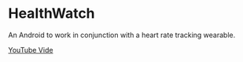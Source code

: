 # HealthWatch
An Android to work in conjunction with a heart rate tracking wearable. 

[YouTube Vide](https://youtu.be/PgGD295-XMU)
